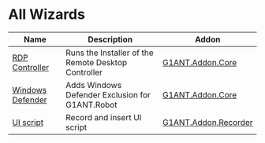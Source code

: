 # All Wizards

| Name | Description | Addon |
| ---- | ----------- | ----- |
| [RDP Controller](../G1ANT.Addons/G1ANT.Addon.Core/RdpControllerWizard.md) | Runs the Installer of the Remote Desktop Controller | [G1ANT.Addon.Core](../G1ANT.Addons/G1ANT.Addon.Core/RdpControllerWizard.md) |
| [Windows Defender](../G1ANT.Addons/G1ANT.Addon.Core/WindowsDefenderWizard.md) | Adds Windows Defender Exclusion for G1ANT.Robot | [G1ANT.Addon.Core](../G1ANT.Addons/G1ANT.Addon.Core/WindowsDefenderWizard.md) |
| [UI script](../G1ANT.Addons/G1ANT.Addon.Recorder/Wizards/RecorderWizard.md) | Record and insert UI script | [G1ANT.Addon.Recorder](../G1ANT.Addons/G1ANT.Addon.Recorder/Wizards/RecorderWizard.md) |
